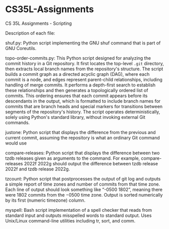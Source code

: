 # CS35L-Assignments
CS 35L Assignments - Scripting

Description of each file:

shuf.py: Python script implementing the GNU shuf command that is part of GNU Coreutils.

topo-order-commits.py: This Python script designed for analyzing the commit history in a Git repository. 
                        It first locates the top-level `.git` directory, then extracts local branch names from the repository's structure. 
                        The script builds a commit graph as a directed acyclic graph (DAG), where each commit is a node, and edges represent parent-child relationships, 
                        including handling of merge commits. It performs a depth-first search to establish these relationships and then generates a topologically ordered list of commits. 
                        This ordering ensures that each commit appears before its descendants in the output, which is formatted to include branch names for commits that
                        are branch heads and special markers for transitions between segments of the repository's history. The script operates deterministically, 
                        solely using Python's standard library, without invoking external Git commands.

justone: Python script that displays the difference from the previous and current commit, assuming the repository is what an ordinary Git command would use

compare-releases: Python script that displays the difference between two tzdb releases given as arguments to the command. 
                   For example, compare-releases 2022f 2022g should output the difference between tzdb release 2022f and tzdb release 2022g.
                   
tzcount: Python script that postprocesses the output of git log and outputs a simple report of time zones and number of commits from that time zone. 
         Each line of output should look something like “-0500 1802”, meaning there were 1802 commits from the −0500 time zone. 
         Output is sorted numerically by its first (numeric timezone) column.

myspell: Bash script implementation of a spell checker that reads from standard input and outputs misspelled words to standard output. 
         Uses Unix/Linux command-line utilities including tr, sort, and comm.
